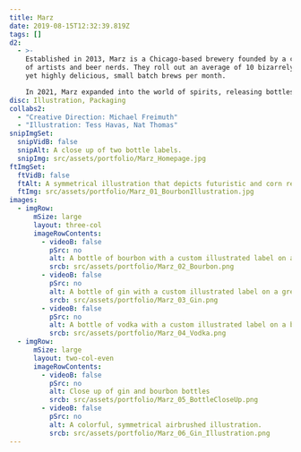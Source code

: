 ```yaml
---
title: Marz
date: 2019-08-15T12:32:39.819Z
tags: []
d2:
  - >-
    Established in 2013, Marz is a Chicago-based brewery founded by a collective
    of artists and beer nerds. They roll out an average of 10 bizarrely unique,
    yet highly delicious, small batch brews per month. 

    In 2021, Marz expanded into the world of spirits, releasing bottles of bourbon, vodka, and gin, each featuring custom illustrations that cleverly complement the pun-inspired names. Bourbon of the Future imagines a futuristic world centered around corn, bourbon's key ingredient. Fellowship of the Gin takes a more abstract approach, incorporating a symmetrical airbrushed pattern. Lastly, Society of the Vodka, created in collaboration with Nat Thomas, draws on imagery of secret societies to craft intricate, layered designs.
disc: Illustration, Packaging
collabs2:
  - "Creative Direction: Michael Freimuth"
  - "Illustration: Tess Havas, Nat Thomas"
snipImgSet:
  snipVidB: false
  snipAlt: A close up of two bottle labels.
  snipImg: src/assets/portfolio/Marz_Homepage.jpg
ftImgSet:
  ftVidB: false
  ftAlt: A symmetrical illustration that depicts futuristic and corn related elements.
  ftImg: src/assets/portfolio/Marz_01_BourbonIllustration.jpg
images:
  - imgRow:
      mSize: large
      layout: three-col
      imageRowContents:
        - videoB: false
          pSrc: no
          alt: A bottle of bourbon with a custom illustrated label on a pink background.
          srcb: src/assets/portfolio/Marz_02_Bourbon.png
        - videoB: false
          pSrc: no
          alt: A bottle of gin with a custom illustrated label on a green background.
          srcb: src/assets/portfolio/Marz_03_Gin.png
        - videoB: false
          pSrc: no
          alt: A bottle of vodka with a custom illustrated label on a blue background.
          srcb: src/assets/portfolio/Marz_04_Vodka.png
  - imgRow:
      mSize: large
      layout: two-col-even
      imageRowContents:
        - videoB: false
          pSrc: no
          alt: Close up of gin and bourbon bottles
          srcb: src/assets/portfolio/Marz_05_BottleCloseUp.png
        - videoB: false
          pSrc: no
          alt: A colorful, symmetrical airbrushed illustration.
          srcb: src/assets/portfolio/Marz_06_Gin_Illustration.png
---
```

